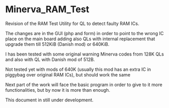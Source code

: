 # Minerva_RAM_Test
Revision of the RAM Test Utility for QL to detect faulty RAM ICs.

The changes are in the GUI (php and form) in order to point to the wrong IC place on the main board adding also QLs with internal replacement that upgrade them till 512KiB (Danish mod) or 640KiB.


I has been tested with some original warning Minerva codes from 128K QLs and also with QL with Danish mod of 512B.

Not tested yet with mods of 640K (usually this mod has an extra IC in piggybag over original RAM ICs), but should work the same

Next part of the work will face the basic program in order to give to it more functionalities, but by now it is more than enough.

This document in still under development.
